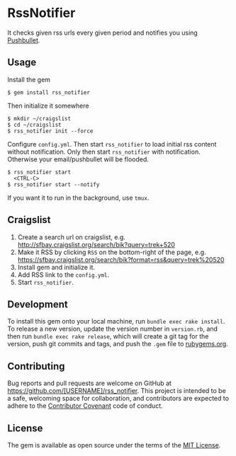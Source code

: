 # RssNotifier

It checks given rss urls every given period and notifies you using [Pushbullet](https://www.pushbullet.com).


## Usage

Install the gem

```
$ gem install rss_notifier
```

Then initialize it somewhere

```
$ mkdir ~/craigslist
$ cd ~/craigslist
$ rss_notifier init --force
```

Configure `config.yml`. Then start `rss_notifier` to load initial rss content
without notification. Only then start `rss_notifier` with notification.
Otherwise your email/pushbullet will be flooded.

```
$ rss_notifier start
  <CTRL-C>
$ rss_notifier start --notify
```

If you want it to run in the background, use `tmux`.


## Craigslist

1. Create a search url on craigslist, e.g. http://sfbay.craigslist.org/search/bik?query=trek+520
2. Make it RSS by clicking `RSS` on the bottom-right of the page, e.g. https://sfbay.craigslist.org/search/bik?format=rss&query=trek%20520
3. Install gem and initialize it.
4. Add RSS link to the `config.yml`.
5. Start `rss_notifier`.


## Development

To install this gem onto your local machine, run `bundle exec rake install`. To release a new version, update the version number in `version.rb`, and then run `bundle exec rake release`, which will create a git tag for the version, push git commits and tags, and push the `.gem` file to [rubygems.org](https://rubygems.org).


## Contributing

Bug reports and pull requests are welcome on GitHub at https://github.com/[USERNAME]/rss_notifier. This project is intended to be a safe, welcoming space for collaboration, and contributors are expected to adhere to the [Contributor Covenant](http://contributor-covenant.org) code of conduct.


## License

The gem is available as open source under the terms of the [MIT License](http://opensource.org/licenses/MIT).
